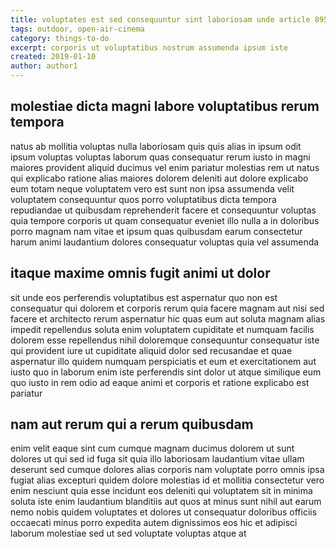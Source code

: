 ```yaml
---
title: voluptates est sed consequuntur sint laboriosam unde article 895
tags: outdoor, open-air-cinema
category: things-to-do
excerpt: corporis ut voluptatibus nostrum assumenda ipsum iste
created: 2019-01-10
author: author1
---
```


## molestiae dicta magni labore voluptatibus rerum tempora

natus ab mollitia voluptas nulla laboriosam quis quis alias in ipsum odit ipsum voluptas voluptas laborum quas consequatur rerum iusto in magni maiores provident aliquid ducimus vel enim pariatur molestias rem ut natus qui explicabo ratione alias maiores dolorem deleniti aut dolore explicabo eum totam neque voluptatem vero est sunt non ipsa assumenda velit voluptatem consequuntur quos porro voluptatibus dicta tempora repudiandae ut quibusdam reprehenderit facere et consequuntur voluptas quia tempore corporis ut quam consequatur eveniet illo nulla a in doloribus porro magnam nam vitae et ipsum quas quibusdam earum consectetur harum animi laudantium dolores consequatur voluptas quia vel assumenda

## itaque maxime omnis fugit animi ut dolor

sit unde eos perferendis voluptatibus est aspernatur quo non est consequatur qui dolorem et corporis rerum quia facere magnam aut nisi sed facere et architecto rerum aspernatur hic quas eum aut soluta magnam alias impedit repellendus soluta enim voluptatem cupiditate et numquam facilis dolorem esse repellendus nihil doloremque consequuntur consequatur iste qui provident iure ut cupiditate aliquid dolor sed recusandae et quae aspernatur illo quidem numquam perspiciatis et eum et exercitationem aut iusto quo in laborum enim iste perferendis sint dolor ut atque similique eum quo iusto in rem odio ad eaque animi et corporis et ratione explicabo est pariatur

## nam aut rerum qui a rerum quibusdam

enim velit eaque sint cum cumque magnam ducimus dolorem ut sunt dolores ut qui sed id fuga sit quia illo laboriosam laudantium vitae ullam deserunt sed cumque dolores alias corporis nam voluptate porro omnis ipsa fugiat alias excepturi quidem dolore molestias id et mollitia consectetur vero enim nesciunt quia esse incidunt eos deleniti qui voluptatem sit in minima soluta iste enim laudantium blanditiis aut quos at minus sunt nihil aut earum nemo nobis quidem voluptates et dolores ut consequatur doloribus officiis occaecati minus porro expedita autem dignissimos eos hic et adipisci laborum molestiae sed ut sed voluptate voluptas atque at
